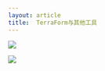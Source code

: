 ```yaml
---
layout: article
title:  TerraForm与其他工具
---
```


![](/images/terraform-vs-chef-vs-puppet-vs-ansible-vs-cloudformation.png)

![](/images/terraform.png)